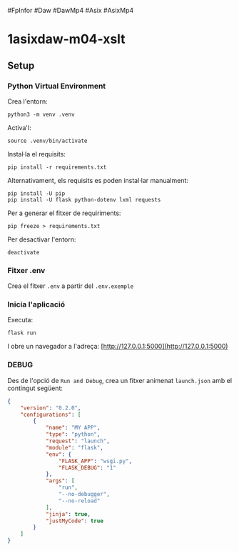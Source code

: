 #FpInfor #Daw #DawMp4 #Asix #AsixMp4

# 1asixdaw-m04-xslt

## Setup

### Python Virtual Environment

Crea l'entorn:

    python3 -m venv .venv

Activa'l:

    source .venv/bin/activate

Instal·la el requisits:

    pip install -r requirements.txt

Alternativament, els requisits es poden instal·lar manualment:

    pip install -U pip
    pip install -U flask python-dotenv lxml requests

Per a generar el fitxer de requiriments:

    pip freeze > requirements.txt

Per desactivar l'entorn:

    deactivate

### Fitxer .env

Crea el fitxer `.env` a partir del `.env.exemple`

### Inicia l'aplicació

Executa:

    flask run

I obre un navegador a l'adreça: [http://127.0.0.1:5000](http://127.0.0.1:5000)

### DEBUG

Des de l'opció de `Run and Debug`, crea un fitxer animenat `launch.json` amb el contingut següent:

```json
{
    "version": "0.2.0",
    "configurations": [
        {
            "name": "MY APP",
            "type": "python",
            "request": "launch",
            "module": "flask",
            "env": {
                "FLASK_APP": "wsgi.py",
                "FLASK_DEBUG": "1"
            },
            "args": [
                "run",
                "--no-debugger",
                "--no-reload"
            ],
            "jinja": true,
            "justMyCode": true
        }
    ]
}
```